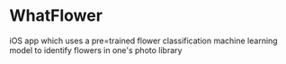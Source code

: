 # WhatFlower

iOS app which uses a pre=trained flower classification machine learning model to identify flowers in one's photo library
